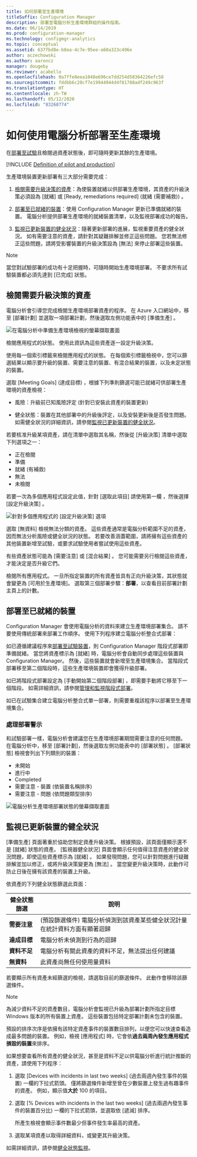 ```yaml
---
title: 如何部署至生產環境
titleSuffix: Configuration Manager
description: 部署至電腦分析生產環境群組的操作指南。
ms.date: 06/14/2019
ms.prod: configuration-manager
ms.technology: configmgr-analytics
ms.topic: conceptual
ms.assetid: 637fbd8e-b8ea-4c7e-95ee-a60a323c496e
author: aczechowski
ms.author: aaroncz
manager: dougeby
ms.reviewer: acabello
ms.openlocfilehash: 0a7ffe8eea1048e696ce7dd254d58364226efc58
ms.sourcegitcommit: fddbb6c20cf7e19944944d4f81788adf249c963f
ms.translationtype: HT
ms.contentlocale: zh-TW
ms.lasthandoff: 05/12/2020
ms.locfileid: "83268774"
---
```

# <a name="how-to-deploy-to-production-with-desktop-analytics"></a>如何使用電腦分析部署至生產環境

在[部署至試驗](deploy-pilot.md)且檢閱過資產狀態後，即可隨時更新其餘的生產環境。

[!INCLUDE [Definition of pilot and production](includes/define-pilot-prod.md)]

生產環境裝置更新部署有三大部分需要完成：

1. [檢閱需要升級決策的資產](#bkmk_review)：為使裝置就緒以供部署生產環境，其資產的升級決策必須設為 [就緒]  或 [Ready, remediations required] \(就緒 (需要補救)\)  。  

2. [部署至已就緒的裝置](#bkmk_deploy)：使用 Configuration Manager 更新已準備就緒的裝置。 電腦分析提供部署生產環境的就緒裝置清單，以及監視部署成功的報告。  

3. [監視已更新裝置的健全狀況](#bkmk_monitor)：隨著更新部署的進展，監視重要資產的健全狀況。 如有需要注意的資產，請針對其疑難排解並修正這些問題。 您若無法修正這些問題，請將受影響裝置的升級決策設為 [無法]  來停止部署這些裝置。  

> [!NOTE]  
> 當您對試驗部署的成功有十足把握時，可隨時開始生產環境部署。 不要求所有試驗裝置都必須先達到 [已完成] 狀態。  



## <a name="review-assets-that-need-an-upgrade-decision"></a><a name="bkmk_review"></a> 檢閱需要升級決策的資產

電腦分析會引導您完成檢閱生產環境部署資產的程序。 在 Azure 入口網站中，移至 [部署計劃]  並選取一項部署計劃，然後選取左側功能表中的 [準備生產]  。

![在電腦分析中準備生產環境檢視的螢幕擷取畫面](media/prepare-production.png)

檢閱應用程式的狀態。 使用此資訊為這些資產逐一設定升級決策。

使用每一個索引標籤來檢閱應用程式的狀態。 在每個索引標籤檢視中，您可以篩選結果以顯示要升級的裝置、需要注意的裝置、有混合結果的裝置，以及未定狀態的裝置。

選取 [Meeting Goals] \(達成目標\)  ，根據下列準則篩選可能已就緒可供部署生產環境的資產檢視：

- 風險：升級前已知風險評定 (針對已安裝此資產的裝置更新)  

- 健全狀態：裝置在其他部署中的升級後評定，以及安裝更新後是否發生問題。 如需健全狀況的詳細資訊，請參閱[監視已更新裝置的健全狀況](#bkmk_monitor)。  

若要核准升級某項資產，請在清單中選取其名稱，然後從 [升級決策]  清單中選取下列選項之一：

- 正在檢閱
- 準備
- 就緒 (有補救)
- 無法
- 未檢閱

若要一次為多個應用程式設定此值，針對 [選取此項目] 請使用第一欄  ，然後選擇 [設定升級決策]  。

![針對多個應用程式的 [設定升級決策] 選項](media/prep-prod-set-upgrade-decision.png)

選取 [無資料]  檢視無法分類的資產。 這些資產通常是電腦分析範圍不足的資產，因而無法分析風險或健全狀況的狀態。 若要改善涵蓋範圍，請將擁有這些資產的其他裝置新增至試驗，或要求試驗使用者嘗試使用這些資產。

有些資產狀態可能為 [需要注意]  或 [混合結果]  。 您可能需要另行檢閱這些資產，才能決定是否升級它們。

檢閱所有應用程式。 一旦所指定裝置的所有資產皆具有正向升級決策，其狀態就會變更為 [可用於生產環境]。 選取第三個部署步驟：**部署**，以查看目前部署計劃主頁上的計數。


## <a name="deploy-to-devices-that-are-ready"></a><a name="bkmk_deploy"></a> 部署至已就緒的裝置

Configuration Manager 會使用電腦分析的資料來建立生產環境部署集合。 請不要使用傳統部署來部署工作順序。 使用下列程序建立電腦分析整合式部署：

如已遵循建議程序來[部署至試驗裝置](deploy-pilot.md#deploy-to-pilot-devices)，則 Configuration Manager 階段式部署即準備就緒。 當您將資產標示為 [就緒]  時，電腦分析會自動同步處理這些裝置與 Configuration Manager。 然後，這些裝置就會新增至生產環境集合。 當階段式部署移至第二個階段時，這些生產環境裝置即會獲得升級部署。

如已將階段式部署設定為 [手動開始第二個階段部署]  ，即需要手動將它移至下一個階段。 如需詳細資訊，請參閱[管理和監視階段式部署](../osd/deploy-use/manage-monitor-phased-deployments.md#bkmk_move)。

如已在試驗集合建立電腦分析整合式單一部署，則需要重複該程序以部署至生產環境集合。


### <a name="address-deployment-alerts"></a>處理部署警示

和試驗部署一樣，電腦分析會建議您在生產環境部署期間需要注意的任何問題。 在電腦分析中，移至 [部署計劃]，然後選取左側功能表中的 [部署狀態]  。 [部署狀態] 檢視會列出下列類別的裝置：  

- 未開始
- 進行中
- Completed
- 需要注意 - 裝置 (依裝置名稱排序)
- 需要注意 - 問題 (依問題類型排序)

![電腦分析生產環境部署狀態的螢幕擷取畫面](media/prod-deployment-status.png)


## <a name="monitor-the-health-of-updated-devices"></a><a name="bkmk_monitor"></a> 監視已更新裝置的健全狀況

[準備生產]  頁面著重於協助您制定資產升級決策。 根據預設，該頁面僅顯示還不是 [就緒]  狀態的資產。 [監視器健全狀況]  頁面會顯示任何值得注意資產的健全狀況問題，即使這些資產標示為 [就緒]  。 如果發現問題，您可以針對問題進行疑難排解並加以修正，或將升級決策變更為 [無法]  。 當您變更升級決策時，此動作可防止日後在擁有該資產的裝置上升級。

依資產的下列健全狀態篩選此頁面：

| 健全狀態篩選 | 說明 |
|----------------------|-------------|
| **需要注意** | (預設篩選條件) 電腦分析偵測到該資產某些健全狀況計量在統計資料方面有顯著迴歸
| **達成目標** | 電腦分析未偵測到行為的迴歸 |
| **資料不足** | 電腦分析有關此資產的資料不足，無法提出任何建議 |
| **無資料** | 此資產尚無任何使用量資料 |

若要顯示所有資產未經篩選的檢視，請選取目前的篩選條件。 此動作會移除該篩選條件。

> [!NOTE]  
> 為減少資料不足的資產數目，電腦分析會監視已升級為部署計劃所指定目標 Windows 版本的所有裝置上資產。 這些裝置包括特定部署計劃未包含的裝置。  

預設的排序次序是依擁有該特定資產事件的裝置數目排列，以便您可以快速查看造成最多問題的裝置。 例如，檢視 [應用程式]  時，它會依**過去兩周內發生應用程式損毀的裝置**來排序。

如果想要查看所有資產的健全狀況，甚至是資料不足以供電腦分析進行統計推斷的資產，請使用下列程序：

1. 選取 [Devices with incidents in last two weeks] \(過去兩週內發生事件的裝置\)  一欄的下拉式箭頭。 僅將篩選條件新增至曾在少數裝置上發生過有趣事件的資產。 例如，顯示值**大於** 100 的項目。  

2. 選取 [% Devices with incidents in the last two weeks] \(過去兩週內發生事件的裝置百分比\)  一欄的下拉式箭頭，並選取依 [遞減]  排序。  

    所產生檢視會顯示事件數最少但事件發生率最高的資產。  

3. 選取某項資產以取得詳細資料，或變更其升級決策。  

如需詳細資訊，請參閱[健全狀態監視](health-status-monitoring.md)。
